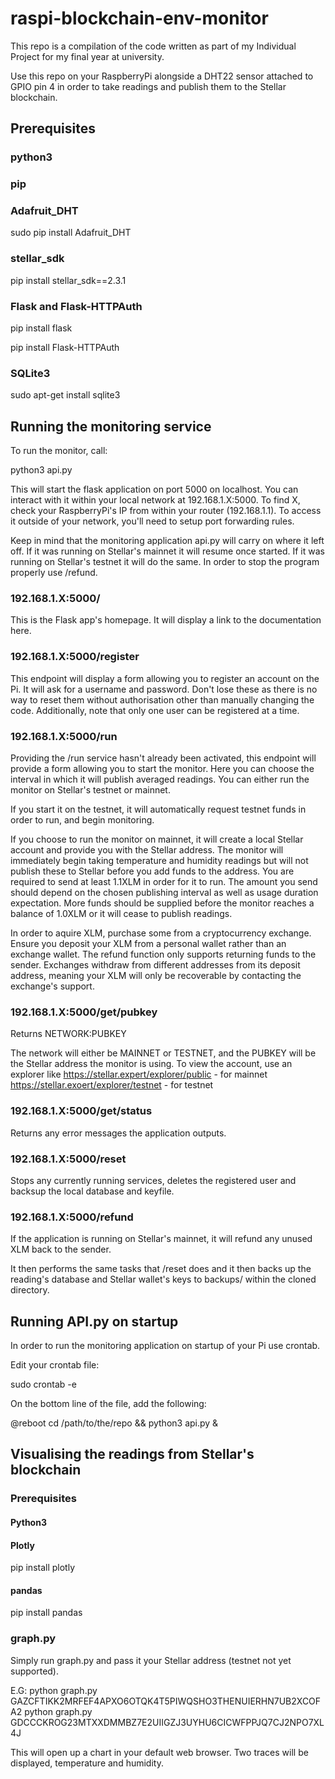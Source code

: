 # raspi-blockchain-env-monitor

This repo is a compilation of the code written as part of my Individual Project for my final year at university.

Use this repo on your RaspberryPi alongside a DHT22 sensor attached to GPIO pin 4 in order to take readings and publish them to the Stellar blockchain.


## Prerequisites

### python3
### pip
### Adafruit_DHT
sudo pip install Adafruit_DHT
### stellar_sdk
pip install stellar_sdk==2.3.1
### Flask and Flask-HTTPAuth
pip install flask

pip install Flask-HTTPAuth
### SQLite3
sudo apt-get install sqlite3


## Running the monitoring service
To run the monitor, call:

python3 api.py

This will start the flask application on port 5000 on localhost. You can interact with it within your local network at 192.168.1.X:5000.
To find X, check your RaspberryPi's IP from within your router (192.168.1.1). To access it outside of your network, you'll need to setup port forwarding rules.

Keep in mind that the monitoring application api.py will carry on where it left off. If it was running on Stellar's mainnet it will resume once started. If it was running on Stellar's testnet it will do the same.
In order to stop the program properly use /refund.

### 192.168.1.X:5000/
This is the Flask app's homepage. It will display a link to the documentation here.

### 192.168.1.X:5000/register
This endpoint will display a form allowing you to register an account on the Pi. It will ask for a username and password. Don't lose these as there is no way to reset them without authorisation other than manually changing the code.
Additionally, note that only one user can be registered at a time.

### 192.168.1.X:5000/run
Providing the /run service hasn't already been activated, this endpoint will provide a form allowing you to start the monitor. Here you can choose the interval in which it will publish averaged readings. You can either run the monitor on Stellar's testnet or mainnet.

If you start it on the testnet, it will automatically request testnet funds in order to run, and begin monitoring.

If you choose to run the monitor on mainnet, it will create a local Stellar account and provide you with the Stellar address. The monitor will immediately begin taking temperature and humidity readings but will not publish these to Stellar before you add funds to the address.
You are required to send at least 1.1XLM in order for it to run. The amount you send should depend on the chosen publishing interval as well as usage duration expectation. More funds should be supplied before the monitor reaches a balance of 1.0XLM or it will cease to publish readings.

In order to aquire XLM, purchase some from a cryptocurrency exchange. Ensure you deposit your XLM from a personal wallet rather than an exchange wallet. The refund function only supports returning funds to the sender. Exchanges withdraw from different addresses from its deposit address, meaning your XLM will only be recoverable by contacting the exchange's support.

### 192.168.1.X:5000/get/pubkey
Returns NETWORK:PUBKEY

The network will either be MAINNET or TESTNET, and the PUBKEY will be the Stellar address the monitor is using.
To view the account, use an explorer like
https://stellar.expert/explorer/public - for mainnet
https://stellar.exoert/explorer/testnet - for testnet

### 192.168.1.X:5000/get/status
Returns any error messages the application outputs.

### 192.168.1.X:5000/reset
Stops any currently running services, deletes the registered user and backsup the local database and keyfile.

### 192.168.1.X:5000/refund
If the application is running on Stellar's mainnet, it will refund any unused XLM back to the sender.

It then performs the same tasks that /reset does and it then backs up the reading's database and Stellar wallet's keys to backups/ within the cloned directory.


## Running API.py on startup
In order to run the monitoring application on startup of your Pi use crontab.

Edit your crontab file:

sudo crontab -e

On the bottom line of the file, add the following:

@reboot cd /path/to/the/repo && python3 api.py &

## Visualising the readings from Stellar's blockchain

### Prerequisites
#### Python3
#### Plotly
pip install plotly
#### pandas
pip install pandas

### graph.py
Simply run graph.py and pass it your Stellar address (testnet not yet supported).

E.G:
  python graph.py GAZCFTIKK2MRFEF4APXO6OTQK4T5PIWQSHO3THENUIERHN7UB2XCOFA2
  python graph.py GDCCCKROG23MTXXDMMBZ7E2UIIGZJ3UYHU6CICWFPPJQ7CJ2NPO7XL4J


This will open up a chart in your default web browser. Two traces will be displayed, temperature and humidity.

